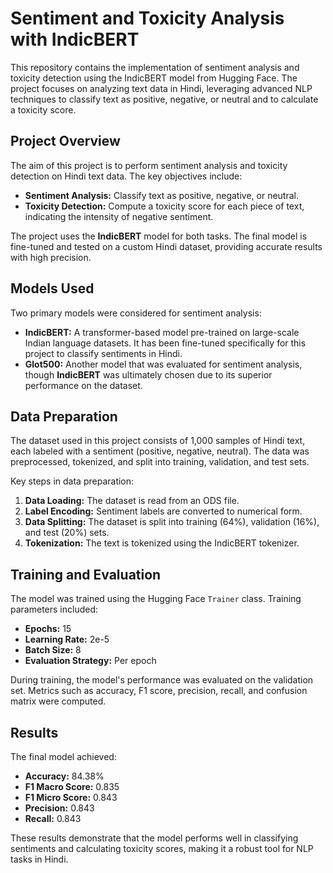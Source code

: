 # **Sentiment and Toxicity Analysis with IndicBERT**

This repository contains the implementation of sentiment analysis and toxicity detection using the IndicBERT model from Hugging Face. The project focuses on analyzing text data in Hindi, leveraging advanced NLP techniques to classify text as positive, negative, or neutral and to calculate a toxicity score.


## **Project Overview**

The aim of this project is to perform sentiment analysis and toxicity detection on Hindi text data. The key objectives include:
- **Sentiment Analysis:** Classify text as positive, negative, or neutral.
- **Toxicity Detection:** Compute a toxicity score for each piece of text, indicating the intensity of negative sentiment.

The project uses the **IndicBERT** model for both tasks. The final model is fine-tuned and tested on a custom Hindi dataset, providing accurate results with high precision.

## **Models Used**

Two primary models were considered for sentiment analysis:
- **IndicBERT:** A transformer-based model pre-trained on large-scale Indian language datasets. It has been fine-tuned specifically for this project to classify sentiments in Hindi.
- **Glot500:** Another model that was evaluated for sentiment analysis, though **IndicBERT** was ultimately chosen due to its superior performance on the dataset.

## **Data Preparation**

The dataset used in this project consists of 1,000 samples of Hindi text, each labeled with a sentiment (positive, negative, neutral). The data was preprocessed, tokenized, and split into training, validation, and test sets.

Key steps in data preparation:
1. **Data Loading:** The dataset is read from an ODS file.
2. **Label Encoding:** Sentiment labels are converted to numerical form.
3. **Data Splitting:** The dataset is split into training (64%), validation (16%), and test (20%) sets.
4. **Tokenization:** The text is tokenized using the IndicBERT tokenizer.

## **Training and Evaluation**

The model was trained using the Hugging Face `Trainer` class. Training parameters included:
- **Epochs:** 15
- **Learning Rate:** 2e-5
- **Batch Size:** 8
- **Evaluation Strategy:** Per epoch

During training, the model's performance was evaluated on the validation set. Metrics such as accuracy, F1 score, precision, recall, and confusion matrix were computed.

## **Results**

The final model achieved:
- **Accuracy:** 84.38%
- **F1 Macro Score:** 0.835
- **F1 Micro Score:** 0.843
- **Precision:** 0.843
- **Recall:** 0.843

These results demonstrate that the model performs well in classifying sentiments and calculating toxicity scores, making it a robust tool for NLP tasks in Hindi.

